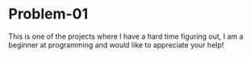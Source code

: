 # Problem-01
This is one of the projects where I have a hard time figuring out, I am a beginner at programming and would like to appreciate your help!
